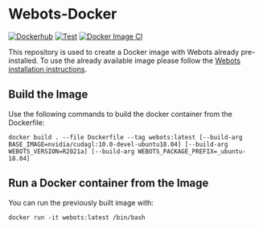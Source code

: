 # Webots-Docker
[![Dockerhub](https://img.shields.io/docker/automated/cyberbotics/webots.svg)](https://hub.docker.com/r/cyberbotics/webots)
[![Test](https://github.com/cyberbotics/webots-docker/workflows/Test/badge.svg)](https://github.com/cyberbotics/webots-docker/actions?query=workflow%3ATest)
[![Docker Image CI](https://github.com/cyberbotics/webots-docker/workflows/Docker%20Image%20CI/badge.svg)](https://github.com/cyberbotics/webots-docker/actions?query=workflow%3A%22Docker+Image+CI%22)

This repository is used to create a Docker image with Webots already pre-installed.
To use the already available image please follow the [Webots installation instructions](https://cyberbotics.com/doc/guide/installation-procedure#installing-the-docker-image).

## Build the Image

Use the following commands to build the docker container from the Dockerfile:

```
docker build . --file Dockerfile --tag webots:latest [--build-arg BASE_IMAGE=nvidia/cudagl:10.0-devel-ubuntu18.04] [--build-arg WEBOTS_VERSION=R2021a] [--build-arg WEBOTS_PACKAGE_PREFIX=_ubuntu-18.04]
```

## Run a Docker container from the Image

You can run the previously built image with:
```
docker run -it webots:latest /bin/bash
```

